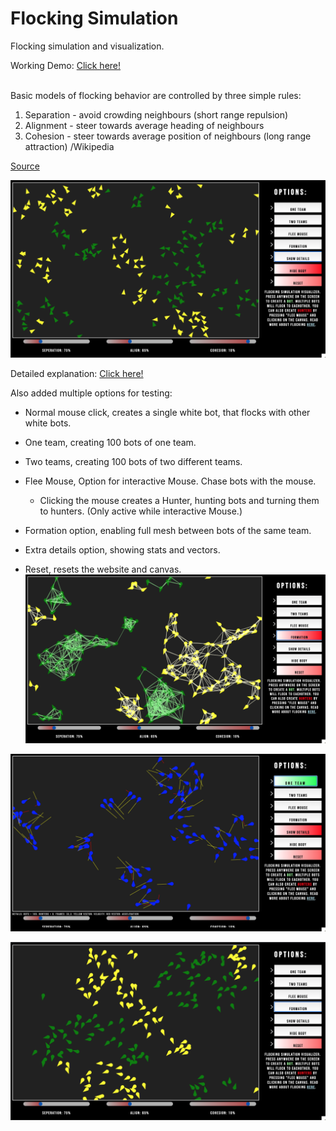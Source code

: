 # Flocking Simulation
 Flocking simulation and visualization.<br>
 
Working Demo: <a href="https://joexbayer.github.io/Flocking-Simulation/" target="_blank">Click here!</a>

<br>
 Basic models of flocking behavior are controlled by three simple rules:

 1. Separation - avoid crowding neighbours (short range repulsion)
 2. Alignment - steer towards average heading of neighbours
 3. Cohesion - steer towards average position of neighbours (long range attraction)
  /Wikipedia
 

<a href="https://en.wikipedia.org/wiki/Flocking_(behavior)">Source</a>

![alt text](https://github.com/joexbayer/Flocking-Simulation/blob/master/pictures/1.png?raw=true)

Detailed explanation:
<a href="https://www.red3d.com/cwr/boids/">Click here!</a>

Also added multiple options for testing:
- Normal mouse click, creates a single white bot, that flocks with other white bots.
- One team, creating 100 bots of one team.
- Two teams, creating 100 bots of two different teams.
- Flee Mouse, Option for interactive Mouse. Chase bots with the mouse.
   - Clicking the mouse creates a Hunter, hunting bots and turning them to hunters. (Only active while interactive Mouse.)
- Formation option, enabling full mesh between bots of the same team.
- Extra details option, showing stats and vectors.

- Reset, resets the website and canvas.
![alt text](https://github.com/joexbayer/Flocking-Simulation/blob/master/pictures/4.png?raw=true)

![alt text](https://github.com/joexbayer/Flocking-Simulation/blob/master/pictures/2.png?raw=true)

![alt text](https://github.com/joexbayer/Flocking-Simulation/blob/master/pictures/3.png?raw=true)
